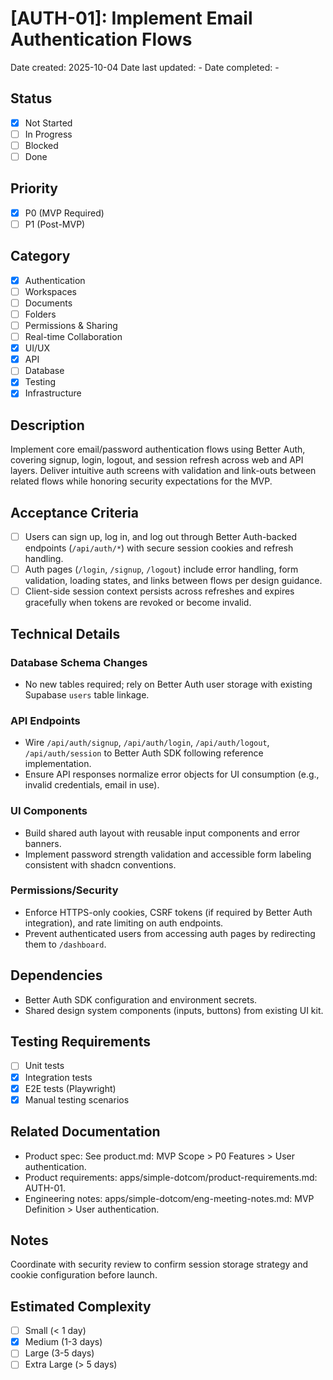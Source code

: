 # [AUTH-01]: Implement Email Authentication Flows

Date created: 2025-10-04
Date last updated: -
Date completed: -

## Status

- [x] Not Started
- [ ] In Progress
- [ ] Blocked
- [ ] Done

## Priority

- [x] P0 (MVP Required)
- [ ] P1 (Post-MVP)

## Category

- [x] Authentication
- [ ] Workspaces
- [ ] Documents
- [ ] Folders
- [ ] Permissions & Sharing
- [ ] Real-time Collaboration
- [x] UI/UX
- [x] API
- [ ] Database
- [x] Testing
- [x] Infrastructure

## Description

Implement core email/password authentication flows using Better Auth, covering signup, login, logout, and session refresh across web and API layers. Deliver intuitive auth screens with validation and link-outs between related flows while honoring security expectations for the MVP.

## Acceptance Criteria

- [ ] Users can sign up, log in, and log out through Better Auth-backed endpoints (`/api/auth/*`) with secure session cookies and refresh handling.
- [ ] Auth pages (`/login`, `/signup`, `/logout`) include error handling, form validation, loading states, and links between flows per design guidance.
- [ ] Client-side session context persists across refreshes and expires gracefully when tokens are revoked or become invalid.

## Technical Details

### Database Schema Changes

- No new tables required; rely on Better Auth user storage with existing Supabase `users` table linkage.

### API Endpoints

- Wire `/api/auth/signup`, `/api/auth/login`, `/api/auth/logout`, `/api/auth/session` to Better Auth SDK following reference implementation.
- Ensure API responses normalize error objects for UI consumption (e.g., invalid credentials, email in use).

### UI Components

- Build shared auth layout with reusable input components and error banners.
- Implement password strength validation and accessible form labeling consistent with shadcn conventions.

### Permissions/Security

- Enforce HTTPS-only cookies, CSRF tokens (if required by Better Auth integration), and rate limiting on auth endpoints.
- Prevent authenticated users from accessing auth pages by redirecting them to `/dashboard`.

## Dependencies

- Better Auth SDK configuration and environment secrets.
- Shared design system components (inputs, buttons) from existing UI kit.

## Testing Requirements

- [ ] Unit tests
- [x] Integration tests
- [x] E2E tests (Playwright)
- [x] Manual testing scenarios

## Related Documentation

- Product spec: See product.md: MVP Scope > P0 Features > User authentication.
- Product requirements: apps/simple-dotcom/product-requirements.md: AUTH-01.
- Engineering notes: apps/simple-dotcom/eng-meeting-notes.md: MVP Definition > User authentication.

## Notes

Coordinate with security review to confirm session storage strategy and cookie configuration before launch.

## Estimated Complexity

- [ ] Small (< 1 day)
- [x] Medium (1-3 days)
- [ ] Large (3-5 days)
- [ ] Extra Large (> 5 days)
